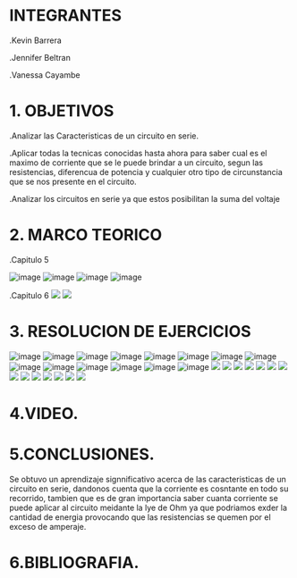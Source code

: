 # INTEGRANTES
.Kevin Barrera

.Jennifer Beltran

.Vanessa Cayambe

# 1. OBJETIVOS
.Analizar las Caracteristicas de un circuito en serie.

.Aplicar todas la tecnicas conocidas hasta ahora para saber cual es el maximo de corriente que se le puede brindar a un circuito, segun las resistencias, diferencua de potencia y cualquier otro tipo de circunstancia que se nos presente en el circuito.

.Analizar los circuitos en serie ya que estos posibilitan la suma del voltaje 


# 2. MARCO TEORICO

.Capitulo 5

![image](https://user-images.githubusercontent.com/84421020/122345605-a97d0780-cf0d-11eb-9de5-45040845c169.png)
![image](https://user-images.githubusercontent.com/84421020/122345651-b39f0600-cf0d-11eb-89d1-28051ad39bb1.png)
![image](https://user-images.githubusercontent.com/84421020/122345675-bb5eaa80-cf0d-11eb-9735-a5768377f780.png)
![image](https://user-images.githubusercontent.com/84421020/122345698-c1548b80-cf0d-11eb-8e1c-1e5957f74ffb.png)

.Capitulo 6
![](https://github.com/Kevinsan21/Imagenes33333/blob/main/Capitulo6.jpg)
![](https://github.com/Kevinsan21/Imagenes33333/blob/main/Capitulo7.jpg)

# 3. RESOLUCION DE EJERCICIOS
![image](https://user-images.githubusercontent.com/84421020/122525432-d816e300-cfde-11eb-8dd9-18a3ac31e29f.png)
![image](https://user-images.githubusercontent.com/84421020/122525466-dea55a80-cfde-11eb-8c1f-a46cf4f970b5.png)
![image](https://user-images.githubusercontent.com/84421020/122525488-e5cc6880-cfde-11eb-99d5-f04aea7d1a4c.png)
![image](https://user-images.githubusercontent.com/84421020/122525511-ebc24980-cfde-11eb-88af-235ebc6611f3.png)
![image](https://user-images.githubusercontent.com/84421020/122525537-f2e95780-cfde-11eb-97ca-3053a35a30ad.png)
![image](https://user-images.githubusercontent.com/84421020/122525569-faa8fc00-cfde-11eb-9600-307a0a9cf40a.png)
![image](https://user-images.githubusercontent.com/84421020/122525595-01d00a00-cfdf-11eb-8048-f90b85f1f9b9.png)
![image](https://user-images.githubusercontent.com/84421020/122525616-085e8180-cfdf-11eb-8174-5c4bc6037c0d.png)
![image](https://user-images.githubusercontent.com/84421020/122525636-0eecf900-cfdf-11eb-8fc5-742fafdeaab7.png)
![image](https://user-images.githubusercontent.com/84421020/122525657-144a4380-cfdf-11eb-8297-2969eb24490e.png)
![image](https://user-images.githubusercontent.com/84421020/122525684-1a402480-cfdf-11eb-8874-5cecc6035640.png)
![image](https://user-images.githubusercontent.com/84421020/122525711-20360580-cfdf-11eb-936c-d7e25229fd66.png)
![image](https://user-images.githubusercontent.com/84421020/122525732-275d1380-cfdf-11eb-9080-fa676326871f.png)
![image](https://user-images.githubusercontent.com/84421020/122525750-2d52f480-cfdf-11eb-8c58-4fa89ae5fd46.png)
![](https://github.com/Kevinsan21/Imagenes33333/blob/main/Circuito5_01.jpg)
![](https://github.com/Kevinsan21/Imagenes33333/blob/main/Circuito5_02.jpg)
![](https://github.com/Kevinsan21/Imagenes33333/blob/main/Circuito5_03.jpg)
![](https://github.com/Kevinsan21/Imagenes33333/blob/main/Circuito5_04.jpg)
![](https://github.com/Kevinsan21/Imagenes33333/blob/main/Circuito5_05.jpg)
![](https://github.com/Kevinsan21/Imagenes33333/blob/main/Circuito5_06.jpg)
![](https://github.com/Kevinsan21/Imagenes33333/blob/main/Circuito5_07.jpg)
![](https://github.com/Kevinsan21/Imagenes33333/blob/main/Circuito5_08.jpg)
![](https://github.com/Kevinsan21/Imagenes33333/blob/main/Circuito5_09.jpg)
![](https://github.com/Kevinsan21/Imagenes33333/blob/main/Circuito5_10.jpg)
![](https://github.com/Kevinsan21/Imagenes33333/blob/main/Circuito5_11.jpg)
![](https://github.com/Kevinsan21/Imagenes33333/blob/main/Circuito5_12.jpg)
![](https://github.com/Kevinsan21/Imagenes33333/blob/main/Circuito5_13.jpg)
![](https://github.com/Kevinsan21/Imagenes33333/blob/main/Circuito5_14.jpg)

# 4.VIDEO.


# 5.CONCLUSIONES.
Se obtuvo un aprendizaje signnificativo acerca de las caracteristicas de un circuito en serie, dandonos cuenta que la corriente es cosntante
en todo su recorrido, tambien que es de gran importancia saber cuanta corriente se puede aplicar al circuito meidante la lye de Ohm ya que 
podriamos exder la cantidad de energia provocando que las resistencias se quemen por el exceso de amperaje.


# 6.BIBLIOGRAFIA.




